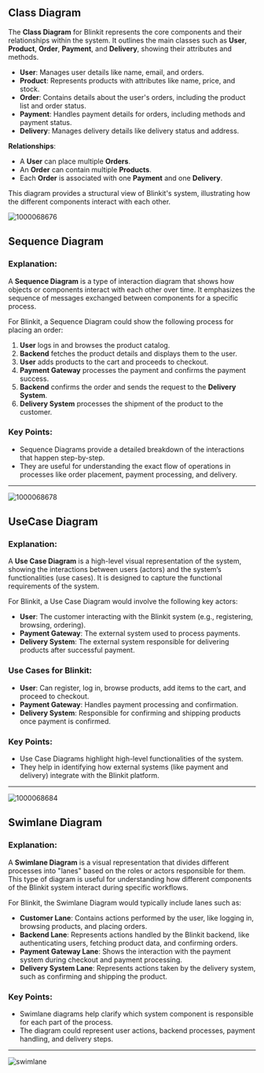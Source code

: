 ## Class Diagram


The **Class Diagram** for Blinkit represents the core components and their relationships within the system. It outlines the main classes such as **User**, **Product**, **Order**, **Payment**, and **Delivery**, showing their attributes and methods.

- **User**: Manages user details like name, email, and orders.
- **Product**: Represents products with attributes like name, price, and stock.
- **Order**: Contains details about the user's orders, including the product list and order status.
- **Payment**: Handles payment details for orders, including methods and payment status.
- **Delivery**: Manages delivery details like delivery status and address.

**Relationships**:
- A **User** can place multiple **Orders**.
- An **Order** can contain multiple **Products**.
- Each **Order** is associated with one **Payment** and one **Delivery**.

This diagram provides a structural view of Blinkit's system, illustrating how the different components interact with each other.

![1000068676](https://github.com/user-attachments/assets/39734b37-acc1-4c5c-b77d-58ef0105da77)
## Sequence Diagram 


### **Explanation:**

A **Sequence Diagram** is a type of interaction diagram that shows how objects or components interact with each other over time. It emphasizes the sequence of messages exchanged between components for a specific process.

For Blinkit, a Sequence Diagram could show the following process for placing an order:
1. **User** logs in and browses the product catalog.
2. **Backend** fetches the product details and displays them to the user.
3. **User** adds products to the cart and proceeds to checkout.
4. **Payment Gateway** processes the payment and confirms the payment success.
5. **Backend** confirms the order and sends the request to the **Delivery System**.
6. **Delivery System** processes the shipment of the product to the customer.

### **Key Points:**
- Sequence Diagrams provide a detailed breakdown of the interactions that happen step-by-step.
- They are useful for understanding the exact flow of operations in processes like order placement, payment processing, and delivery.

---
![1000068678](https://github.com/user-attachments/assets/3a86b743-cb43-4c71-a6bc-193bee5eeab5)
## UseCase Diagram
### **Explanation:**

A **Use Case Diagram** is a high-level visual representation of the system, showing the interactions between users (actors) and the system’s functionalities (use cases). It is designed to capture the functional requirements of the system.

For Blinkit, a Use Case Diagram would involve the following key actors:
- **User**: The customer interacting with the Blinkit system (e.g., registering, browsing, ordering).
- **Payment Gateway**: The external system used to process payments.
- **Delivery System**: The external system responsible for delivering products after successful payment.

### **Use Cases for Blinkit**:
- **User**: Can register, log in, browse products, add items to the cart, and proceed to checkout.
- **Payment Gateway**: Handles payment processing and confirmation.
- **Delivery System**: Responsible for confirming and shipping products once payment is confirmed.

### **Key Points:**
- Use Case Diagrams highlight high-level functionalities of the system.
- They help in identifying how external systems (like payment and delivery) integrate with the Blinkit platform.

---
![1000068684](https://github.com/user-attachments/assets/94f69fac-5314-4dcd-b26b-484a01584150)
## Swimlane Diagram
### **Explanation:**

A **Swimlane Diagram** is a visual representation that divides different processes into "lanes" based on the roles or actors responsible for them. This type of diagram is useful for understanding how different components of the Blinkit system interact during specific workflows.

For Blinkit, the Swimlane Diagram would typically include lanes such as:
- **Customer Lane**: Contains actions performed by the user, like logging in, browsing products, and placing orders.
- **Backend Lane**: Represents actions handled by the Blinkit backend, like authenticating users, fetching product data, and confirming orders.
- **Payment Gateway Lane**: Shows the interaction with the payment system during checkout and payment processing.
- **Delivery System Lane**: Represents actions taken by the delivery system, such as confirming and shipping the product.

### **Key Points:**
- Swimlane diagrams help clarify which system component is responsible for each part of the process.
- The diagram could represent user actions, backend processes, payment handling, and delivery steps.

---
![swimlane ](https://github.com/user-attachments/assets/30bf90a4-fbbd-45d2-88a1-c232b2c8f405)

